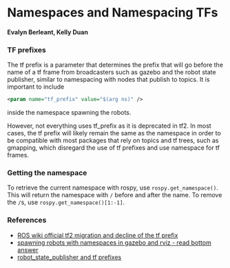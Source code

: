 # Namespaces and Namespacing TFs

#### Evalyn Berleant, Kelly Duan

### TF prefixes
The tf prefix is a parameter that determines the prefix that will go before the name of a tf frame from broadcasters such as gazebo and the robot state publisher, similar to namespacing with nodes that publish to topics. It is important to include

``` xml
<param name="tf_prefix" value="$(arg ns)" />
```

inside the namespace spawning the robots.

However, not everything uses tf_prefix as it is deprecated in tf2. In most cases, the tf prefix will likely remain the same as the namespace in order to be compatible with most packages that rely on topics and tf trees, such as gmapping, which disregard the use of tf prefixes and use namespace for tf frames.

### Getting the namespace

To retrieve the current namespace with rospy, use `rospy.get_namespace()`. This will return the namespace with `/` before and after the name. To remove the `/`s, use `rospy.get_namespace()[1:-1]`.

### References
- [ROS wiki official tf2 migration and decline of the tf prefix](http://wiki.ros.org/tf2/Migration)
- [spawning robots with namespaces in gazebo and rviz - read bottom answer](https://answers.gazebosim.org//question/16497/spawning-multiple-robots-each-with-a-controller-in-the-same-namespace-as-the-controller_manager/)
- [robot_state_publisher and tf prefixes](https://answers.ros.org/question/195846/how-to-send-tf-data-from-multiple-namespaces-to-rviz/)